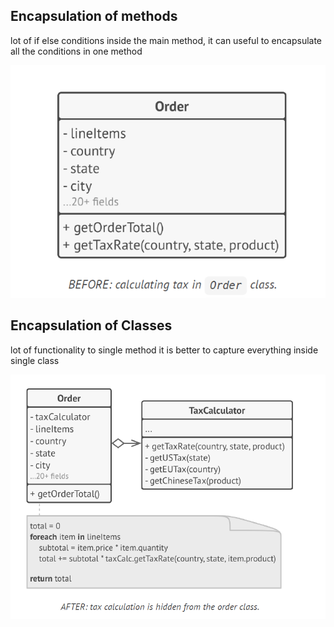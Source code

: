 ## Encapsulation of methods
lot of if else conditions inside the main method, it can useful to encapsulate all the conditions in one method


![alt text](image-1.png)

## Encapsulation of Classes

lot of functionality to single method it is better to capture everything inside single class

![alt text](image.png)

